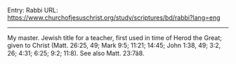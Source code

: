 Entry: Rabbi
URL: https://www.churchofjesuschrist.org/study/scriptures/bd/rabbi?lang=eng

---

My master. Jewish title for a teacher, first used in time of Herod the Great; given to Christ (Matt. 26:25, 49; Mark 9:5; 11:21; 14:45; John 1:38, 49; 3:2, 26; 4:31; 6:25; 9:2; 11:8). See also Matt. 23:7â8.
